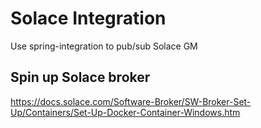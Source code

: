 # Solace Integration
Use spring-integration to pub/sub Solace GM
## Spin up Solace broker
https://docs.solace.com/Software-Broker/SW-Broker-Set-Up/Containers/Set-Up-Docker-Container-Windows.htm
